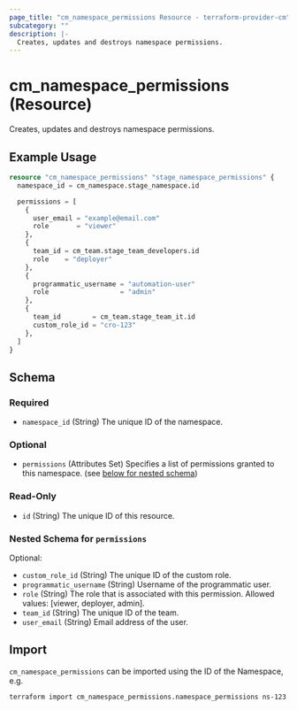 ```yaml
---
page_title: "cm_namespace_permissions Resource - terraform-provider-cm"
subcategory: ""
description: |-
  Creates, updates and destroys namespace permissions.
---
```


# cm_namespace_permissions (Resource)

Creates, updates and destroys namespace permissions.

## Example Usage
```terraform
resource "cm_namespace_permissions" "stage_namespace_permissions" {
  namespace_id = cm_namespace.stage_namespace.id

  permissions = [
    {
      user_email = "example@email.com"
      role       = "viewer"
    },
    {
      team_id = cm_team.stage_team_developers.id
      role    = "deployer"
    },
    {
      programmatic_username = "automation-user"
      role                  = "admin"
    },
    {
      team_id        = cm_team.stage_team_it.id
      custom_role_id = "cro-123"
    },
  ]
}
```

<!-- schema generated by tfplugindocs -->
## Schema

### Required

- `namespace_id` (String) The unique ID of the namespace.

### Optional

- `permissions` (Attributes Set) Specifies a list of permissions granted to this namespace. (see [below for nested schema](#nestedatt--permissions))

### Read-Only

- `id` (String) The unique ID of this resource.

<a id="nestedatt--permissions"></a>
### Nested Schema for `permissions`

Optional:

- `custom_role_id` (String) The unique ID of the custom role.
- `programmatic_username` (String) Username of the programmatic user.
- `role` (String) The role that is associated with this permission. Allowed values: [viewer, deployer, admin].
- `team_id` (String) The unique ID of the team.
- `user_email` (String) Email address of the user.

## Import

`cm_namespace_permissions` can be imported using the ID of the Namespace, e.g.

```shell
terraform import cm_namespace_permissions.namespace_permissions ns-123
```